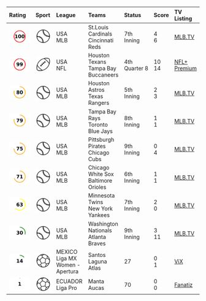 | Rating                                                                                                                                   | Sport                                                                                                                     | League                             | Teams                                  | Status        | Score    | TV Listing                                                   |
|:-----------------------------------------------------------------------------------------------------------------------------------------|:--------------------------------------------------------------------------------------------------------------------------|:-----------------------------------|:---------------------------------------|:--------------|:---------|:-------------------------------------------------------------|
| <img src="https://raw.githubusercontent.com/BlakeDuncan25/Donut-SVG-Ratings/bac4e4a278175106499642192132b1786a9aec38/100.svg" alt="100"> | <img src="https://raw.githubusercontent.com/BlakeDuncan25/Donut-SVG-Ratings/master/baseball.png" alt="Baseball">          | USA<br>MLB                         | St.Louis Cardinals<br>Cincinnati Reds  | 7th Inning    | 4<br>6   | <a href="https://www.mlb.com/live-stream-games">MLB.TV</a>   |
| <img src="https://raw.githubusercontent.com/BlakeDuncan25/Donut-SVG-Ratings/bac4e4a278175106499642192132b1786a9aec38/99.svg" alt="99">   | <img src="https://raw.githubusercontent.com/BlakeDuncan25/Donut-SVG-Ratings/master/football.png" alt="American Football"> | USA<br>NFL                         | Houston Texans<br>Tampa Bay Buccaneers | 4th Quarter 8 | 10<br>14 | <a href="https://www.nfl.com/plus/replays/">NFL+ Premium</a> |
| <img src="https://raw.githubusercontent.com/BlakeDuncan25/Donut-SVG-Ratings/bac4e4a278175106499642192132b1786a9aec38/80.svg" alt="80">   | <img src="https://raw.githubusercontent.com/BlakeDuncan25/Donut-SVG-Ratings/master/baseball.png" alt="Baseball">          | USA<br>MLB                         | Houston Astros<br>Texas Rangers        | 5th Inning    | 2<br>3   | <a href="https://www.mlb.com/live-stream-games">MLB.TV</a>   |
| <img src="https://raw.githubusercontent.com/BlakeDuncan25/Donut-SVG-Ratings/bac4e4a278175106499642192132b1786a9aec38/79.svg" alt="79">   | <img src="https://raw.githubusercontent.com/BlakeDuncan25/Donut-SVG-Ratings/master/baseball.png" alt="Baseball">          | USA<br>MLB                         | Tampa Bay Rays<br>Toronto Blue Jays    | 8th Inning    | 1<br>1   | <a href="https://www.mlb.com/live-stream-games">MLB.TV</a>   |
| <img src="https://raw.githubusercontent.com/BlakeDuncan25/Donut-SVG-Ratings/bac4e4a278175106499642192132b1786a9aec38/75.svg" alt="75">   | <img src="https://raw.githubusercontent.com/BlakeDuncan25/Donut-SVG-Ratings/master/baseball.png" alt="Baseball">          | USA<br>MLB                         | Pittsburgh Pirates<br>Chicago Cubs     | 9th Inning    | 0<br>4   | <a href="https://www.mlb.com/live-stream-games">MLB.TV</a>   |
| <img src="https://raw.githubusercontent.com/BlakeDuncan25/Donut-SVG-Ratings/bac4e4a278175106499642192132b1786a9aec38/71.svg" alt="71">   | <img src="https://raw.githubusercontent.com/BlakeDuncan25/Donut-SVG-Ratings/master/baseball.png" alt="Baseball">          | USA<br>MLB                         | Chicago White Sox<br>Baltimore Orioles | 6th Inning    | 1<br>1   | <a href="https://www.mlb.com/live-stream-games">MLB.TV</a>   |
| <img src="https://raw.githubusercontent.com/BlakeDuncan25/Donut-SVG-Ratings/bac4e4a278175106499642192132b1786a9aec38/63.svg" alt="63">   | <img src="https://raw.githubusercontent.com/BlakeDuncan25/Donut-SVG-Ratings/master/baseball.png" alt="Baseball">          | USA<br>MLB                         | Minnesota Twins<br>New York Yankees    | 7th Inning    | 2<br>0   | <a href="https://www.mlb.com/live-stream-games">MLB.TV</a>   |
| <img src="https://raw.githubusercontent.com/BlakeDuncan25/Donut-SVG-Ratings/bac4e4a278175106499642192132b1786a9aec38/30.svg" alt="30">   | <img src="https://raw.githubusercontent.com/BlakeDuncan25/Donut-SVG-Ratings/master/baseball.png" alt="Baseball">          | USA<br>MLB                         | Washington Nationals<br>Atlanta Braves | 9th Inning    | 3<br>11  | <a href="https://www.mlb.com/live-stream-games">MLB.TV</a>   |
| <img src="https://raw.githubusercontent.com/BlakeDuncan25/Donut-SVG-Ratings/bac4e4a278175106499642192132b1786a9aec38/14.svg" alt="14">   | <img src="https://raw.githubusercontent.com/BlakeDuncan25/Donut-SVG-Ratings/master/soccer.png" alt="Soccer">              | MEXICO<br>Liga MX Women - Apertura | Santos Laguna<br>Atlas                 | 27            | 0<br>1   | <a href="https://vix.com/es-es/deportes">ViX</a>             |
| <img src="https://raw.githubusercontent.com/BlakeDuncan25/Donut-SVG-Ratings/bac4e4a278175106499642192132b1786a9aec38/1.svg" alt="1">     | <img src="https://raw.githubusercontent.com/BlakeDuncan25/Donut-SVG-Ratings/master/soccer.png" alt="Soccer">              | ECUADOR<br>Liga Pro                | Manta<br>Aucas                         | 70            | 0<br>0   | <a href="https://watch.fanatiz.com/channels">Fanatiz</a>     |